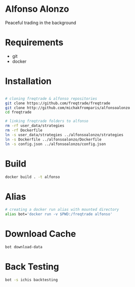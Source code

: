 # Alfonso Alonzo

Peaceful trading in the background

# Requirements

- git
- docker

# Installation

```bash

# cloning freqtrade & alfonso repositories
git clone https://github.com/freqtrade/freqtrade
git clone http://github.com/michakfromparis/alfonsoalonzo
cd freqtrade

# linking freqtrade folders to alfonso
rm -rf user_data/strategies
rm -rf Dockerfile
ln -s user_data/strategies ../alfonsoalonzo/strategies
ln -s Dockerfile ../alfonsoalonzo/Dockerfile
ln -s config.json ../alfonsoalonzo/config.json
```

# Build

```bash
docker build . -t alfonso
```

# Alias

```bash
# creating a docker run alias with mounted directory
alias bot='docker run -v $PWD:/freqtrade alfonso'
```

# Download Cache

```bash
bot download-data
```

# Back Testing

```bash
bot -s ichis backtesting
```


